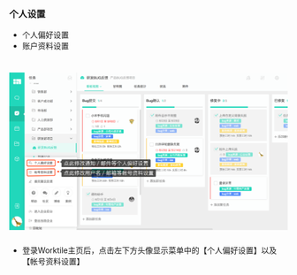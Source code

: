 ### 个人设置
* 个人偏好设置
* 账户资料设置

# ![](/assets/个人设置.png)
* 登录Worktile主页后，点击左下方头像显示菜单中的【个人偏好设置】以及【帐号资料设置】
